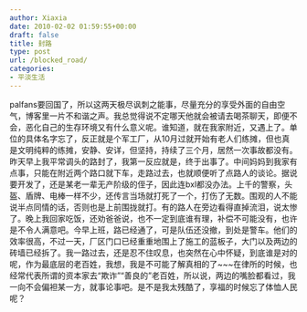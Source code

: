 ```yaml
---
author: Xiaxia
date: 2010-02-02 01:59:55+00:00
draft: false
title: 封路
type: post
url: /blocked_road/
categories:
- 平淡生活
---
```


palfans要回国了，所以这两天极尽讽刺之能事，尽量充分的享受外面的自由空气，博客里一片不和谐之声。我总觉得说不定哪天他就会被请去喝茶聊天，即便不会，恶化自己的生存环境又有什么意义呢。谁知道，就在我家附近，又遇上了。单位的具体名字忘了，反正就是个军工厂，从10月过就开始有老人们练摊，但也真是文明纯粹的练摊，安静、安详，但坚持，持续了三个月，居然一次事故都没有。昨天早上我平常调头的路封了，我第一反应就是，终于出事了。中间妈妈到我家有点事，只能在附近两个路口就下车，走路过去，也就顺便听了点路人的谈论。据说要开发了，还是某老一辈无产阶级的侄子，因此连bxl都没办法。上千的警察，头盔、盾牌、电棒一样不少，还传言当场就打死了一个，打伤了无数。围观的人不能说半点同情的话，否则也是上前围拢就打。有的路人在旁边看得直掉流泪，说太惨了。晚上我回家吃饭，还劝爸爸说，也不一定到底谁有理，补偿不可能没有，也许是不令人满意吧。今早上班，路已经通了，可是队伍还没撤，到处是警车。他们的效率很高，不过一天，厂区门口已经重重地围上了施工的蓝板子，大门以及两边的砖墙已经拆了。我一路过去，还是忍不住叹息，也突然在心中怀疑，到底谁是对的呢，作为最底层的老百姓，我想，我是不可能了解真相的了~~~在律所的时候，也经常代表所谓的资本家去“欺诈”“善良的”老百姓，所以说，两边的嘴脸都看过，我一向不会偏袒某一方，就事论事吧。是不是我太残酷了，享福的时候忘了体恤人民呢？ 
